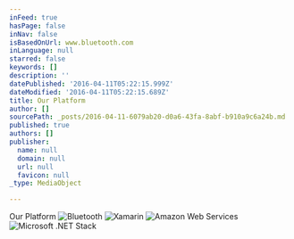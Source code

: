 ```yaml
---
inFeed: true
hasPage: false
inNav: false
isBasedOnUrl: www.bluetooth.com
inLanguage: null
starred: false
keywords: []
description: ''
datePublished: '2016-04-11T05:22:15.999Z'
dateModified: '2016-04-11T05:22:15.689Z'
title: Our Platform
author: []
sourcePath: _posts/2016-04-11-6079ab20-d0a6-43fa-8abf-b910a9c6a24b.md
published: true
authors: []
publisher:
  name: null
  domain: null
  url: null
  favicon: null
_type: MediaObject

---
```

Our Platform
![Bluetooth](https://the-grid-user-content.s3-us-west-2.amazonaws.com/da83e458-d8e1-4913-b266-b1183c482e83.png)
![Xamarin](https://the-grid-user-content.s3-us-west-2.amazonaws.com/e7364945-b4b3-410c-b0d7-6b1d7212fb51.png)
![Amazon Web Services](https://the-grid-user-content.s3-us-west-2.amazonaws.com/a4c0cc89-f695-4a2d-9dd9-0b64ef9d76a7.png)
![Microsoft .NET Stack](https://the-grid-user-content.s3-us-west-2.amazonaws.com/498c8012-bde4-43c4-8d2b-910c6ba142ad.png)